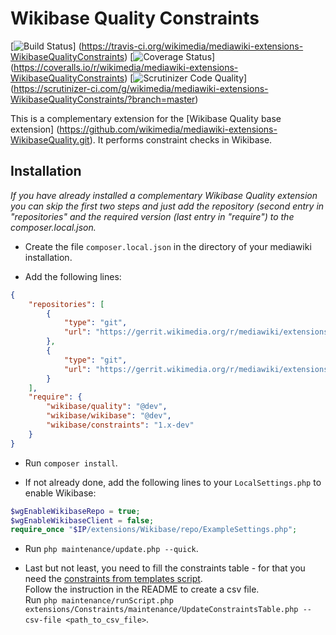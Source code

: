 # Wikibase Quality Constraints
[![Build Status](https://travis-ci.org/wikimedia/mediawiki-extensions-WikibaseQualityConstraints.svg?branch=master)]
(https://travis-ci.org/wikimedia/mediawiki-extensions-WikibaseQualityConstraints)
[![Coverage Status](https://coveralls.io/repos/wikimedia/mediawiki-extensions-WikibaseQualityConstraints/badge.svg)]
(https://coveralls.io/r/wikimedia/mediawiki-extensions-WikibaseQualityConstraints)
[![Scrutinizer Code Quality](https://scrutinizer-ci.com/g/wikimedia/mediawiki-extensions-WikibaseQualityConstraints/badges/quality-score.png?b=master)]
(https://scrutinizer-ci.com/g/wikimedia/mediawiki-extensions-WikibaseQualityConstraints/?branch=master)

This is a complementary extension for the [Wikibase Quality base extension]
(https://github.com/wikimedia/mediawiki-extensions-WikibaseQuality.git).
It performs constraint checks in Wikibase.

## Installation

_If you have already installed a complementary Wikibase Quality extension you can skip the first two steps and just
add the repository (second entry in "repositories" and the required version (last entry in "require") to the
composer.local.json._  

* Create the file `composer.local.json` in the directory of your mediawiki installation.

* Add the following lines:
```json
{
	"repositories": [
		{
			"type": "git",
			"url": "https://gerrit.wikimedia.org/r/mediawiki/extensions/WikibaseQuality"
		},
		{
			"type": "git",
			"url": "https://gerrit.wikimedia.org/r/mediawiki/extensions/WikibaseQualityConstraints"
		}
	],
	"require": {
		"wikibase/quality": "@dev",
		"wikibase/wikibase": "@dev",
		"wikibase/constraints": "1.x-dev"
	}
}
```

* Run `composer install`.

* If not already done, add the following lines to your `LocalSettings.php` to enable Wikibase:
```php
$wgEnableWikibaseRepo = true;
$wgEnableWikibaseClient = false;
require_once "$IP/extensions/Wikibase/repo/ExampleSettings.php";
```

* Run `php maintenance/update.php --quick`.

* Last but not least, you need to fill the constraints table - for that you need the
[constraints from templates script](https://github.com/WikidataQuality/ConstraintsFromTemplates).  
Follow the instruction in the README to create a csv file.  
Run `php maintenance/runScript.php extensions/Constraints/maintenance/UpdateConstraintsTable.php --csv-file <path_to_csv_file>`.